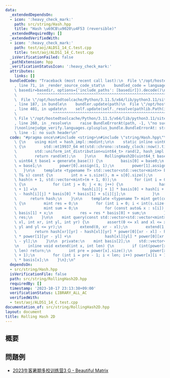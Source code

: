 ```yaml
---
data:
  _extendedDependsOn:
  - icon: ':heavy_check_mark:'
    path: src/string/Hash.hpp
    title: "Hash \u69CB\u9020\u4F53 (reversible)"
  _extendedRequiredBy: []
  _extendedVerifiedWith:
  - icon: ':heavy_check_mark:'
    path: test/aoj/ALDS1_14_C.test.cpp
    title: test/aoj/ALDS1_14_C.test.cpp
  _isVerificationFailed: false
  _pathExtension: hpp
  _verificationStatusIcon: ':heavy_check_mark:'
  attributes:
    links: []
  bundledCode: "Traceback (most recent call last):\n  File \"/opt/hostedtoolcache/Python/3.11.5/x64/lib/python3.11/site-packages/onlinejudge_verify/documentation/build.py\"\
    , line 71, in _render_source_code_stat\n    bundled_code = language.bundle(stat.path,\
    \ basedir=basedir, options={'include_paths': [basedir]}).decode()\n          \
    \         ^^^^^^^^^^^^^^^^^^^^^^^^^^^^^^^^^^^^^^^^^^^^^^^^^^^^^^^^^^^^^^^^^^^^^^^^^^^^^^^^^\n\
    \  File \"/opt/hostedtoolcache/Python/3.11.5/x64/lib/python3.11/site-packages/onlinejudge_verify/languages/cplusplus.py\"\
    , line 187, in bundle\n    bundler.update(path)\n  File \"/opt/hostedtoolcache/Python/3.11.5/x64/lib/python3.11/site-packages/onlinejudge_verify/languages/cplusplus_bundle.py\"\
    , line 401, in update\n    self.update(self._resolve(pathlib.Path(included), included_from=path))\n\
    \                ^^^^^^^^^^^^^^^^^^^^^^^^^^^^^^^^^^^^^^^^^^^^^^^^^^^^^^^^^\n \
    \ File \"/opt/hostedtoolcache/Python/3.11.5/x64/lib/python3.11/site-packages/onlinejudge_verify/languages/cplusplus_bundle.py\"\
    , line 260, in _resolve\n    raise BundleErrorAt(path, -1, \"no such header\"\
    )\nonlinejudge_verify.languages.cplusplus_bundle.BundleErrorAt: string/Hash.hpp:\
    \ line -1: no such header\n"
  code: "#pragma once\n#include <string>\n#include \"string/Hash.hpp\"\n\nstruct RollingHash2D\
    \ {\n    using mint = hash_impl::modint;\n\n    static inline uint64_t generate_base()\
    \ {\n        std::mt19937_64 mt(std::chrono::steady_clock::now().time_since_epoch().count());\n\
    \        std::uniform_int_distribution<uint64_t> rand(2, hash_impl::mod - 1);\n\
    \        return rand(mt);\n    }\n\n    RollingHash2D(uint64_t base0 = generate_base(),\
    \ uint64_t base1 = generate_base()) {\n        basis[0] = base0;\n        basis[1]\
    \ = base1;\n        power[0].assign(1, 1);\n        power[1].assign(1, 1);\n \
    \   }\n\n    template <typename T> std::vector<std::vector<mint>> build(const\
    \ T& s) const {\n        int n = s.size(), m = s[0].size();\n        std::vector<std::vector<mint>>\
    \ hash(n + 1, std::vector<mint>(m + 1, 0));\n        for (int i = 0; i < n; i++)\
    \ {\n            for (int j = 0; j < m; j++) {\n                hash[i + 1][j\
    \ + 1] =\n                    hash[i][j + 1] * basis[0] + hash[i + 1][j] * basis[1]\
    \ - hash[i][j] * basis[0] * basis[1] + s[i][j];\n            }\n        }\n  \
    \      return hash;\n    }\n\n    template <typename T> mint get(const T& s) const\
    \ {\n        mint res = 0;\n        for (int i = 0; i < int(s.size()); i++) {\n\
    \            mint sum = 0;\n            for (const auto& x : s[i]) sum = sum *\
    \ basis[1] + x;\n            res = res * basis[0] + sum;\n        }\n        return\
    \ res;\n    }\n\n    mint query(const std::vector<std::vector<mint>>& hash, int\
    \ xl, int xr, int yl, int yr) {\n        assert(0 <= xl and xl <= xr and 0 <=\
    \ yl and yl <= yr);\n        extend(0, xr - xl);\n        extend(1, yr - yl);\n\
    \        return hash[xr][yr] - hash[xl][yr] * power[0][xr - xl] - hash[xr][yl]\
    \ * power[1][yr - yl] +\n               hash[xl][yl] * power[0][xr - xl] * power[1][yr\
    \ - yl];\n    }\n\n  private:\n    mint basis[2];\n    std::vector<mint> power[2];\n\
    \n    inline void extend(int x, int len) {\n        if (int(power[x].size()) >\
    \ len) return;\n        int pre = power[x].size();\n        power[x].resize(len\
    \ + 1);\n        for (int i = pre - 1; i < len; i++) power[x][i + 1] = power[x][i]\
    \ * basis[x];\n    }\n};\n"
  dependsOn:
  - src/string/Hash.hpp
  isVerificationFile: false
  path: src/string/RollingHash2D.hpp
  requiredBy: []
  timestamp: '2023-10-17 23:13:38+09:00'
  verificationStatus: LIBRARY_ALL_AC
  verifiedWith:
  - test/aoj/ALDS1_14_C.test.cpp
documentation_of: src/string/RollingHash2D.hpp
layout: document
title: Rolling Hash 2D
---
```


## 概要


## 問題例
- [2023牛客暑期多校训练营3 G - Beautiful Matrix](https://ac.nowcoder.com/acm/contest/57357/G)